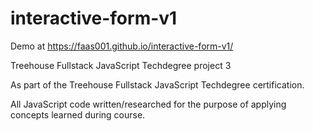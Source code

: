 # interactive-form-v1

Demo at https://faas001.github.io/interactive-form-v1/

Treehouse Fullstack JavaScript Techdegree project 3

As part of the Treehouse Fullstack JavaScript Techdegree certification.

All JavaScript code written/researched for the purpose of applying concepts learned during course.



